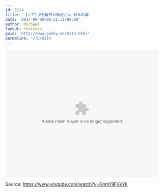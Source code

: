 ```yaml
---
id: 5214
title: '【ノア】#金曜日の新垣さん 秋休み篇'
date: '2017-09-09T08:21:31+08:00'
author: Michael
layout: revision
guid: 'http://www.gakky.me/5214.html'
permalink: '/?p=5214'
---
```


<embed align="middle" height="400" src="http://player.youku.com/player.php/sid/XMzAxNDEwNTAxMg==/v.swf" type="application/x-shockwave-flash" width="480"></embed>

Source: <https://www.youtube.com/watch?v=GnmYijFVkYk>